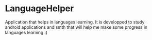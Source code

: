 # LanguageHelper
Application that helps in languages learning. It is developped to study android applications and smth that will help me make some progress in languages learning :)
